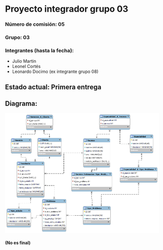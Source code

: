 # Proyecto integrador grupo 03
### Número de comisión: 05
### Grupo: 03
### Integrantes (hasta la fecha):
- Julio Martin
- Leonel Cortés
- Leonardo Docimo (ex integrante grupo 08)
## Estado actual: Primera entrega

## Diagrama:
![DER](https://github.com/JulioMartin12/proyecto_integrador_grupo3/blob/main/DER.png)
#### (No es final)
